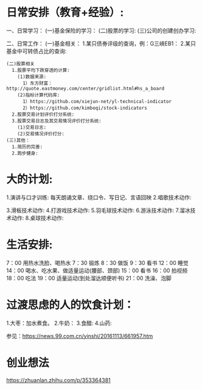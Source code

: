 # 日常安排（教育+经验）:
  一、日常学习：
    (一)基金保险的学习：
    (二)股票的学习:
    (三)公司的创建创办学习:

  二、日常工作：
    (一)基金相关：
      1.某只债券评级的查询，例：G三峡EB1：
      2.某只基金中可转债占比的查询:  

    (二)股票相关
      1.股票平均下跌穿透的计算:   
        (1)数据来源:      
          1）东方财富： http://quote.eastmoney.com/center/gridlist.html#hs_a_board     
        (2)指标计算代码库:      
          1）https://github.com/xiejun-net/yl-technical-indicator     
          2）https://github.com/kimboqi/stock-indicators              
      2.股票交易计划评价打分系统:
      3.股票交易日志及其交易情况评价打分系统:
        (1)交易日志:
        (2)交易情况评价打分:
    (三)其他：
      1.简历的完善:   
      2.跑步健身: 
      
# 大的计划:
  1.演讲与口才训练: 每天朗诵文章、绕口令、写日记、言语回映
  2.唱歌技术动作:

  3.滑板技术动作:
  4.打游戏技术动作:
  5.羽毛球技术动作:
  6.游泳技术动作:
  7.溜冰技术动作:
  8.桌球技术动作:

# 生活安排:
7：00 用热水洗脸、喝热水
7：30 锻炼
8：30 做饭
9：30 看书
12：00 睡觉
14：00 喝水、吃水果、做适量运动(腰部、颈部)
15：00 看书
16：00 拍视频
18：00 吃法
19：00 适量运动(到处溜达顺便听书)
21：00 洗澡、泡脚

# 过渡思虑的人的饮食计划：
  1.大枣：加水煮食。
  2.牛奶：
  3.食醋:
  4.山药:

  参见：https://news.99.com.cn/yinshi/20161113/661957.htm
 
# 创业想法
https://zhuanlan.zhihu.com/p/353364381

 




